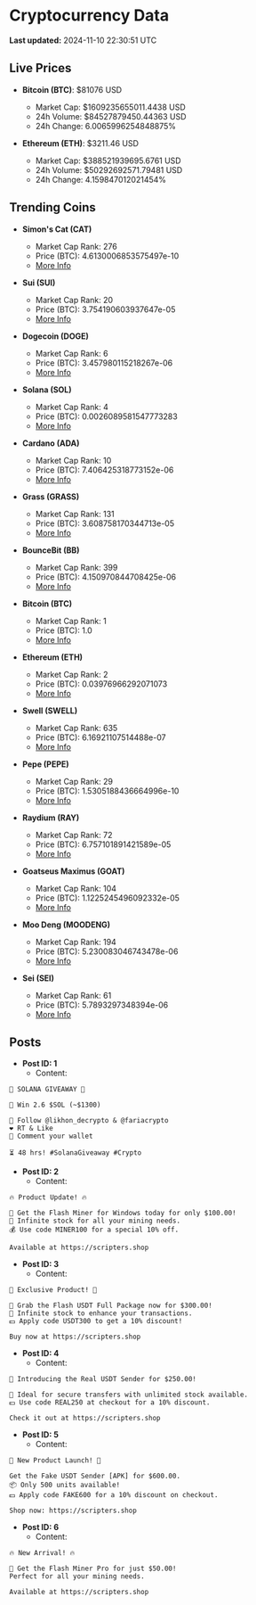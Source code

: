 # Cryptocurrency Data

**Last updated:** 2024-11-10 22:30:51 UTC

## Live Prices
- **Bitcoin (BTC)**: $81076 USD
  - Market Cap: $1609235655011.4438 USD
  - 24h Volume: $84527879450.44363 USD
  - 24h Change: 6.0065996254848875%

- **Ethereum (ETH)**: $3211.46 USD
  - Market Cap: $388521939695.6761 USD
  - 24h Volume: $50292692571.79481 USD
  - 24h Change: 4.159847012021454%

## Trending Coins
- **Simon's Cat (CAT)**
  - Market Cap Rank: 276
  - Price (BTC): 4.6130006853575497e-10
  - [More Info](https://www.coingecko.com/en/coins/simons-cat)

- **Sui (SUI)**
  - Market Cap Rank: 20
  - Price (BTC): 3.754190603937647e-05
  - [More Info](https://www.coingecko.com/en/coins/sui)

- **Dogecoin (DOGE)**
  - Market Cap Rank: 6
  - Price (BTC): 3.457980115218267e-06
  - [More Info](https://www.coingecko.com/en/coins/dogecoin)

- **Solana (SOL)**
  - Market Cap Rank: 4
  - Price (BTC): 0.0026089581547773283
  - [More Info](https://www.coingecko.com/en/coins/solana)

- **Cardano (ADA)**
  - Market Cap Rank: 10
  - Price (BTC): 7.406425318773152e-06
  - [More Info](https://www.coingecko.com/en/coins/cardano)

- **Grass (GRASS)**
  - Market Cap Rank: 131
  - Price (BTC): 3.608758170344713e-05
  - [More Info](https://www.coingecko.com/en/coins/grass)

- **BounceBit (BB)**
  - Market Cap Rank: 399
  - Price (BTC): 4.150970844708425e-06
  - [More Info](https://www.coingecko.com/en/coins/bouncebit)

- **Bitcoin (BTC)**
  - Market Cap Rank: 1
  - Price (BTC): 1.0
  - [More Info](https://www.coingecko.com/en/coins/bitcoin)

- **Ethereum (ETH)**
  - Market Cap Rank: 2
  - Price (BTC): 0.03976966292071073
  - [More Info](https://www.coingecko.com/en/coins/ethereum)

- **Swell (SWELL)**
  - Market Cap Rank: 635
  - Price (BTC): 6.16921107514488e-07
  - [More Info](https://www.coingecko.com/en/coins/swell-network)

- **Pepe (PEPE)**
  - Market Cap Rank: 29
  - Price (BTC): 1.5305188436664996e-10
  - [More Info](https://www.coingecko.com/en/coins/pepe)

- **Raydium (RAY)**
  - Market Cap Rank: 72
  - Price (BTC): 6.757101891421589e-05
  - [More Info](https://www.coingecko.com/en/coins/raydium)

- **Goatseus Maximus (GOAT)**
  - Market Cap Rank: 104
  - Price (BTC): 1.1225245496092332e-05
  - [More Info](https://www.coingecko.com/en/coins/goatseus-maximus)

- **Moo Deng (MOODENG)**
  - Market Cap Rank: 194
  - Price (BTC): 5.230083046743478e-06
  - [More Info](https://www.coingecko.com/en/coins/moo-deng)

- **Sei (SEI)**
  - Market Cap Rank: 61
  - Price (BTC): 5.7893297348394e-06
  - [More Info](https://www.coingecko.com/en/coins/sei)

## Posts
- **Post ID: 1**
  - Content:
```
🚀 SOLANA GIVEAWAY 🚀

🎁 Win 2.6 $SOL (~$1300)

🤝 Follow @likhon_decrypto & @fariacrypto
❤️ RT & Like
💬 Comment your wallet

⏳ 48 hrs! #SolanaGiveaway #Crypto
```

- **Post ID: 2**
  - Content:
```
🔥 Product Update! 🔥

🚀 Get the Flash Miner for Windows today for only $100.00!
🔋 Infinite stock for all your mining needs.
💰 Use code MINER100 for a special 10% off.

Available at https://scripters.shop
```

- **Post ID: 3**
  - Content:
```
🎁 Exclusive Product! 🎁

💸 Grab the Flash USDT Full Package now for $300.00!
🎉 Infinite stock to enhance your transactions.
💵 Apply code USDT300 to get a 10% discount!

Buy now at https://scripters.shop
```

- **Post ID: 4**
  - Content:
```
💎 Introducing the Real USDT Sender for $250.00!

💼 Ideal for secure transfers with unlimited stock available.
💵 Use code REAL250 at checkout for a 10% discount.

Check it out at https://scripters.shop
```

- **Post ID: 5**
  - Content:
```
🚀 New Product Launch! 🚀

Get the Fake USDT Sender [APK] for $600.00.
📦 Only 500 units available!
💵 Apply code FAKE600 for a 10% discount on checkout.

Shop now: https://scripters.shop
```

- **Post ID: 6**
  - Content:
```
🔥 New Arrival! 🔥

💸 Get the Flash Miner Pro for just $50.00!
Perfect for all your mining needs.

Available at https://scripters.shop
```

